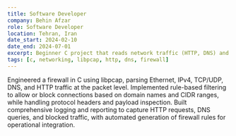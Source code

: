 ```yaml
---
title: Software Developer
company: Behin Afzar
role: Software Developer
location: Tehran, Iran
date_start: 2024-02-10
date_end: 2024-07-01
excerpt: Beginner C project that reads network traffic (HTTP, DNS) and suggests simple firewall rules.
tags: [c, networking, libpcap, http, dns, firewall]
---
```


Engineered a firewall in C using libpcap, parsing Ethernet, IPv4, TCP/UDP, DNS, and HTTP traffic at the packet level. Implemented rule-based filtering to allow or block connections based on domain names and CIDR ranges, while handling protocol headers and payload inspection. Built comprehensive logging and reporting to capture HTTP requests, DNS queries, and blocked traffic, with automated generation of firewall rules for operational integration.
